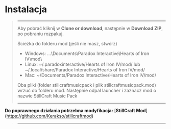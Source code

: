 # Instalacja
> ----------
>
> Aby pobrać kliknij w **Clone or download**, następnie w **Download ZIP**, po pobraniu rozpakuj.
> 
> Ścieżka do folderu mod (jeśli nie masz, stwórz)
> - Windows: ...\Documents\Paradox Interactive\Hearts of Iron IV\mod\
> - Linux: ~/.paradoxinteractive/Hearts of Iron IV/mod/ lub ~/.local/share/Paradox Interactive/Hearts of Iron IV/mod/
> - Mac: ~/Documents/Paradox Interactive/Hearts of Iron IV/mod/
> 
> Oba pliki (folder stillcraftmusicpack i plik stillcraftmusicpack.mod) wrzuć do folderu mod. Następnie odpal launcher
> i zaznacz mod o nazwie StillCraft Music Pack
>
> ----------
**Do poprawnego działania potrzebna modyfikacja:**
[**StillCraft Mod**] (https://github.com/Kerakso/stillcraftmod)
> ----------